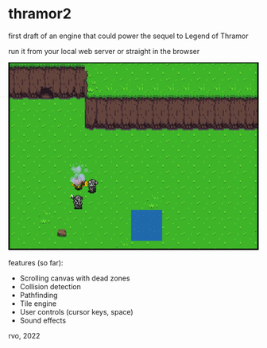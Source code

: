 # thramor2

first draft of an engine that could power the sequel to Legend of Thramor

run it from your local web server or straight in the browser

![Alt text](/assets/images/screenshot.png?raw=true "screenshot")

features (so far):

- Scrolling canvas with dead zones
- Collision detection
- Pathfinding
- Tile engine
- User controls (cursor keys, space)
- Sound effects

rvo, 2022
